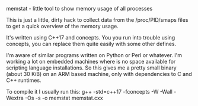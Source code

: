 memstat - little tool to show memory usage of all processes

This is just a little, dirty hack to collect data from the /proc/PID/smaps
files to get a quick overview of the memory usage.

It's written using C++17 and concepts. You you run into trouble using concepts,
you can replace them quite easily with some other defines.

I'm aware of similar programs written on Python or Perl or whatever. I'm working
a lot on embedded machines where is no space available for scripting language
installations. So this gives me a pretty small binary (about 30 KiB) on an ARM
based machine, only with dependencies to C and C++ runtimes.

To compile it I usually run this:
g++ -std=c++17 -fconcepts -W -Wall -Wextra -Os -s -o memstat memstat.cxx

